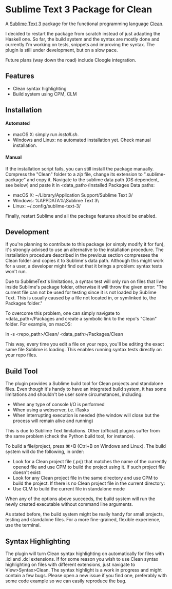 # Sublime Text 3 Package for Clean
A [Sublime Text 3](https://www.sublimetext.com) package for the functional programming language [Clean](http://clean.cs.ru.nl/Clean).

I decided to restart the package from scratch instead of just adapting the Haskell one. So far, the build system and the syntax are mostly done and currently I'm working on tests, snippets and improving the syntax. The plugin is still under development, but on a slow pace.

Future plans (way down the road) include Cloogle integration.


Features
-------------
* Clean syntax highlighting
* Build system using CPM, CLM 

Installation
-------------
#### Automated
* macOS X: simply run *install.sh*. 
* Windows and Linux: no automated installation yet. Check manual installation.

#### Manual
If the installation script fails, you can still install the package manually. Compress the "Clean" folder to a *zip* file, change its extension to ".sublime-package" and copy it. Navigate to the sublime data path (OS dependent, see below) and paste it in <data_path>/Installed Packages
Data paths:
* macOS X: ~/Library/Application Support/Sublime Text 3/
* Windows: %APPDATA%\Sublime Text 3\
* Linux: ~/.config/sublime-text-3/

Finally, restart Sublime and all the package features should be enabled.

Development
-------------
If you're planning to contribute to this package (or simply modify it for fun), it's strongly advised to use an alternative to the installation procedure. The installation procedure described in the previous section compresses the Clean folder and copies it to Sublime's data path. Although this might work for a user, a developer might find out that it brings a problem: syntax tests won't run. 

Due to SublimeText's limitations, a syntax test will only run on files that live inside Sublime's package folder, otherwise it will throw the given error: "The current file can not be used for testing since it is not loaded by Sublime Text. This is usually caused by a file not located in, or symlinked to, the Packages folder."

To overcome this problem, one can simply navigate to <data_path>/Packages and create a symbolic link to the repo's "Clean" folder. For example, on macOS:

ln -s <repo_path>/Clean/ <data_path>/Packages/Clean

This way, every time you edit a file on your repo, you'll be editing the exact same file Sublime is loading. This enables running syntax tests directly on your repo files.

Build Tool
-------------
The plugin provides a Sublime build tool for Clean projects and standalone files. Even though it's handy to have an integrated build system, it has some limitations and shouldn't be user some circumstances, including:
* When any type of console I/O is performed
* When using a webserver, i.e. iTasks
* When interrupting execution is needed (the window will close but the process will remain alive and running)

This is due to Sublime Text limitations. Other (official) plugins suffer from the same problem (check the Python build tool, for instance).

To build a file/project, press ⌘+B (Ctrl+B on Windows and Linux). The build system will do the following, in order:
* Look for a Clean project file (.prj) that matches the name of the currently opened file and use CPM to build the project using it. If such project file doesn't exist:
* Look for any Clean project file in the same directory and use CPM to build the project. If there is no Clean project file in the current directory:
* Use CLM to build the current file in standalone mode

When any of the options above succeeds, the build system will run the newly created executable without command line arguments. 

As stated before, the build system might be really handy for small projects, testing and standalone files. For a more fine-grained, flexible experience, use the terminal.

Syntax Highlighting
-------------
The plugin will turn Clean syntax highlighting on automatically for files with .icl and .dcl extensions. If for some reason you wish to use Clean syntax highlighting on files with different extensions, just navigate to View>Syntax>Clean. The syntax highlight is a work in progress and might contain a few bugs. Please open a new issue if you find one, preferably with some code example so we can easily reproduce the bug.

